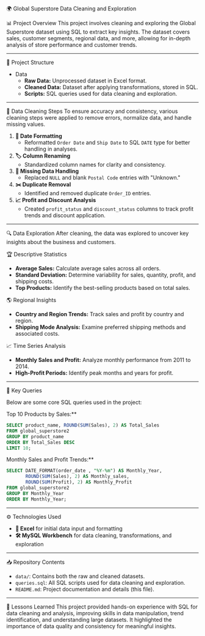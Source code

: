 🌍 Global Superstore Data Cleaning and Exploration

📊 Project Overview
This project involves cleaning and exploring the Global Superstore dataset using SQL to extract key insights. The dataset covers sales, customer segments, regional data, and more, allowing for in-depth analysis of store performance and customer trends.

---

📂 Project Structure
- Data 
  - **Raw Data:** Unprocessed dataset in Excel format.
  - **Cleaned Data:** Dataset after applying transformations, stored in SQL.
  - **Scripts:** SQL queries used for data cleaning and exploration.

---

🧽 Data Cleaning Steps
To ensure accuracy and consistency, various cleaning steps were applied to remove errors, normalize data, and handle missing values.

1. **📅 Date Formatting**  
   - Reformatted `Order Date` and `Ship Date` to SQL `DATE` type for better handling in analyses.
2. **🏷️ Column Renaming**  
   - Standardized column names for clarity and consistency.
3. **🚫 Missing Data Handling**  
   - Replaced `NULL` and blank `Postal Code` entries with "Unknown."
4. **✂️ Duplicate Removal**  
   - Identified and removed duplicate `Order_ID` entries.
5. **📈 Profit and Discount Analysis**  
   - Created `profit_status` and `discount_status` columns to track profit trends and discount application.

---

🔍 Data Exploration
After cleaning, the data was explored to uncover key insights about the business and customers.

🏆 Descriptive Statistics
   - **Average Sales:** Calculate average sales across all orders.
   - **Standard Deviation:** Determine variability for sales, quantity, profit, and shipping costs.
   - **Top Products:** Identify the best-selling products based on total sales.

🌎 Regional Insights
   - **Country and Region Trends:** Track sales and profit by country and region.
   - **Shipping Mode Analysis:** Examine preferred shipping methods and associated costs.

📈 Time Series Analysis
   - **Monthly Sales and Profit:** Analyze monthly performance from 2011 to 2014.
   - **High-Profit Periods:** Identify peak months and years for profit.

---

📌 Key Queries

Below are some core SQL queries used in the project:

Top 10 Products by Sales:**
   ```sql
   SELECT product_name, ROUND(SUM(Sales), 2) AS Total_Sales
   FROM global_superstore2
   GROUP BY product_name
   ORDER BY Total_Sales DESC
   LIMIT 10;
   ```

Monthly Sales and Profit Trends:**
   ```sql
   SELECT DATE_FORMAT(order_date , "%Y-%m") AS Monthly_Year, 
          ROUND(SUM(Sales), 2) AS Monthly_sales, 
          ROUND(SUM(Profit), 2) AS Monthly_Profit
   FROM global_superstore2
   GROUP BY Monthly_Year
   ORDER BY Monthly_Year;
   ```

---

⚙️ Technologies Used
- **📄 Excel** for initial data input and formatting
- **🛠️ MySQL Workbench** for data cleaning, transformations, and exploration

---

📥 Repository Contents
- `data/`: Contains both the raw and cleaned datasets.
- `queries.sql`: All SQL scripts used for data cleaning and exploration.
- `README.md`: Project documentation and details (this file).

---

📝 Lessons Learned
This project provided hands-on experience with SQL for data cleaning and analysis, improving skills in data manipulation, trend identification, and understanding large datasets. It highlighted the importance of data quality and consistency for meaningful insights.
